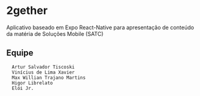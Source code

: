 # 2gether
Aplicativo baseado em Expo React-Native para apresentação de conteúdo da matéria de Soluções Mobile (SATC)

## Equipe

```
  Artur Salvador Tiscoski
  Vinícius de Lima Xavier
  Max Willian Trajano Martins
  Higor Librelato
  Elói Jr.
```
